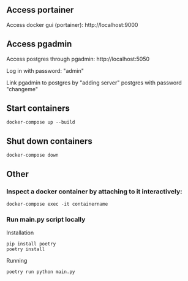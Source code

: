 
## Access portainer
Access docker gui (portainer):
http://localhost:9000

## Access pgadmin
Access postgres through pgadmin:
http://localhost:5050

Log in with password: "admin"

Link pgadmin to postgres by "adding server" postgres with password "changeme"

## Start containers
```
docker-compose up --build
```
## Shut down containers
``` 
docker-compose down
```

## Other
### Inspect a docker container by attaching to it interactively:
``` 
docker-compose exec -it containername
```

### Run main.py script locally

Installation
``` 
pip install poetry 
poetry install
```
Running
``` 
poetry run python main.py
```


